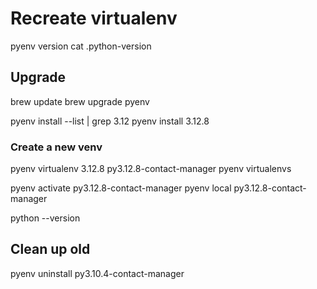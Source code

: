 # Recreate virtualenv

pyenv version
cat .python-version

## Upgrade

brew update
brew upgrade pyenv

pyenv install --list | grep 3.12
pyenv install 3.12.8

### Create a new venv

pyenv virtualenv 3.12.8 py3.12.8-contact-manager
pyenv virtualenvs

pyenv activate py3.12.8-contact-manager
pyenv local py3.12.8-contact-manager

python --version

## Clean up old

pyenv uninstall py3.10.4-contact-manager
